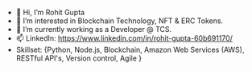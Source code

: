 - 👋 Hi, I’m Rohit Gupta
- 👀 I’m interested in Blockchain Technology, NFT & ERC Tokens.
- 🌱 I’m currently working as a Developer @ TCS.
- 📫 LinkedIn: https://www.linkedin.com/in/rohit-gupta-60b691170/
- Skillset: {Python, Node.js, Blockchain, Amazon Web Services (AWS), RESTful API's, Version control, Agile }


<!---
Rohitgupta8006/Rohitgupta8006 is a ✨ special ✨ repository because its `README.md` (this file) appears on your GitHub profile.
You can click the Preview link to take a look at your changes.
--->
